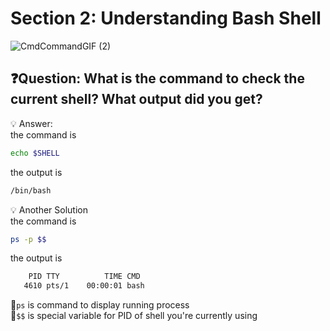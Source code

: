 # Section 2: Understanding Bash Shell 

![CmdCommandGIF (2)](https://github.com/user-attachments/assets/e2a5e3c3-897a-4692-a24d-30426998d701)

## ❓Question: What is the command to check the current shell? What output did you get?
💡 Answer: \
 the command is
```bash
echo $SHELL
```
the output is 
```bash
/bin/bash
```

💡 Another Solution \
the command is
```bash
ps -p $$
```
the output is 
```bash
    PID TTY          TIME CMD
   4610 pts/1    00:00:01 bash
```
🔹`ps` is command to display running process \
🔹`$$` is special variable for PID of shell you're currently using  

